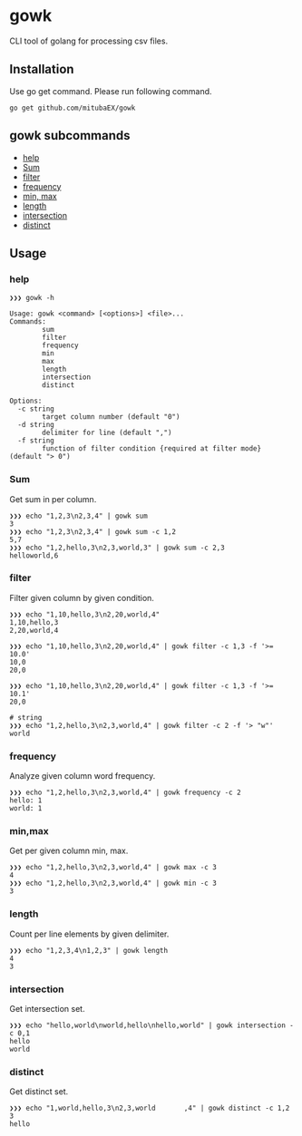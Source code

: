 # gowk
CLI tool of golang for processing csv files.

## Installation

Use go get command.
Please run following command.

```
go get github.com/mitubaEX/gowk
```

## gowk subcommands

- [help](#help)
- [Sum](#sum)
- [filter](#filter)
- [frequency](#frequency)
- [min, max](#min,max)
- [length](#length)
- [intersection](#intersection)
- [distinct](#distinct)

## Usage


### help

```
❯❯❯ gowk -h

Usage: gowk <command> [<options>] <file>...
Commands:
        sum
        filter
        frequency
        min
        max
        length
        intersection
        distinct

Options:
  -c string
        target column number (default "0")
  -d string
        delimiter for line (default ",")
  -f string
        function of filter condition {required at filter mode} (default "> 0")
```

### Sum

Get sum in per column.

```
❯❯❯ echo "1,2,3\n2,3,4" | gowk sum
3
❯❯❯ echo "1,2,3\n2,3,4" | gowk sum -c 1,2
5,7
❯❯❯ echo "1,2,hello,3\n2,3,world,3" | gowk sum -c 2,3
helloworld,6
```

### filter

Filter given column by given condition.

```
❯❯❯ echo "1,10,hello,3\n2,20,world,4"
1,10,hello,3
2,20,world,4

❯❯❯ echo "1,10,hello,3\n2,20,world,4" | gowk filter -c 1,3 -f '>= 10.0'
10,0
20,0

❯❯❯ echo "1,10,hello,3\n2,20,world,4" | gowk filter -c 1,3 -f '>= 10.1'
20,0

# string
❯❯❯ echo "1,2,hello,3\n2,3,world,4" | gowk filter -c 2 -f '> "w"'
world
```

### frequency

Analyze given column word frequency.

```
❯❯❯ echo "1,2,hello,3\n2,3,world,4" | gowk frequency -c 2
hello: 1
world: 1
```

### min,max

Get per given column min, max.

```
❯❯❯ echo "1,2,hello,3\n2,3,world,4" | gowk max -c 3
4
❯❯❯ echo "1,2,hello,3\n2,3,world,4" | gowk min -c 3
3
```

### length

Count per line elements by given delimiter.

```
❯❯❯ echo "1,2,3,4\n1,2,3" | gowk length
4
3
```

### intersection

Get intersection set.

```
❯❯❯ echo "hello,world\nworld,hello\nhello,world" | gowk intersection -c 0,1
hello
world
```

### distinct

Get distinct set.

```
❯❯❯ echo "1,world,hello,3\n2,3,world       ,4" | gowk distinct -c 1,2
3
hello
```
